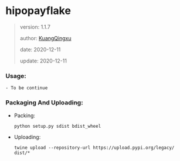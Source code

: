 # hipopayflake

>
> version: 1.1.7
>
> author: [KuangQingxu](mailto:asahikuang@gmail?subject=[hipopayflake])
>
> date: 2020-12-11
>
> update: 2020-12-11

### Usage:

    - To be continue

### Packaging And Uploading:

- Packing:

    ```
    python setup.py sdist bdist_wheel
    ```

- Uploading:

    ```
    twine upload --repository-url https://upload.pypi.org/legacy/ dist/*
    ```
